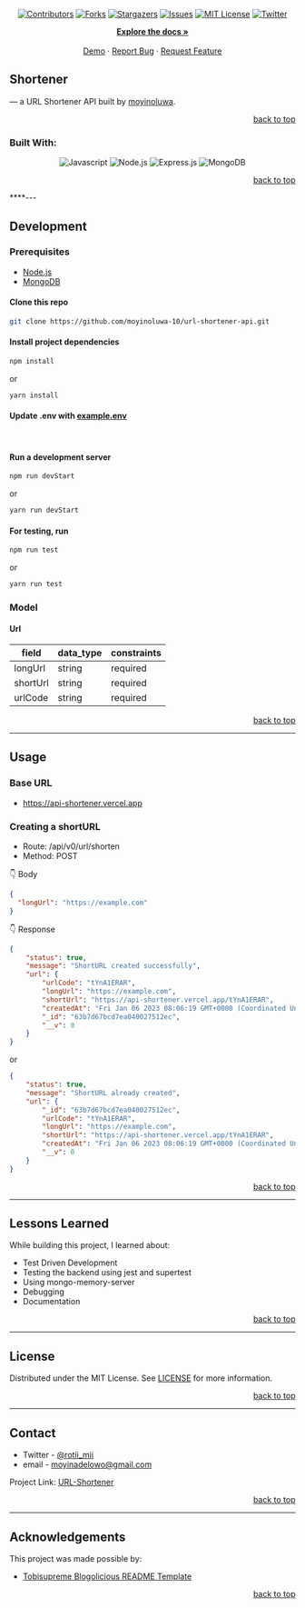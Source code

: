 <!-- Back to Top Navigation Anchor -->

<a name="readme-top"></a>

<!-- Project Shields -->
<div align="center">
  
  [![Contributors][contributors-shield]][contributors-url]
  [![Forks][forks-shield]][forks-url]
  [![Stargazers][stars-shield]][stars-url]
  [![Issues][issues-shield]][issues-url]
  [![MIT License][license-shield]][license-url]
  [![Twitter][twitter-shield]][twitter-url]
</div>

<div>
  <p align="center">
    <a href="https://github.com/moyinoluwa-10/url-shortener-api#readme"><strong>Explore the docs »</strong></a>
    <br />
    <br />
    <a href="https://api-shortener.vercel.app/">Demo</a>
    ·
    <a href="https://github.com/moyinoluwa-10/url-shortener-api/issues">Report Bug</a>
    ·
    <a href="https://github.com/moyinoluwa-10/url-shortener-api/issues">Request Feature</a>
  </p>
</div>

<!-- About the API -->

## Shortener

&mdash; a URL Shortener API built by <a href="https://www.github.com/moyinoluwa-10">moyinoluwa</a>.

<p align="right"><a href="#readme-top">back to top</a></p>

### Built With:

<div align="center">

![Javascript][javascript]
![Node.js][node]
![Express.js][express]
![MongoDB][mongodb]

</div>

<p align="right"><a href="#readme-top">back to top</a></p>

****---

## Development

### Prerequisites

- [Node.js](https://nodejs.org/en/download/)
- [MongoDB](https://www.mongodb.com/docs/manual/installation/)

#### Clone this repo

```sh
git clone https://github.com/moyinoluwa-10/url-shortener-api.git
```

#### Install project dependencies

```sh
npm install
```

or

```sh
yarn install
```

#### Update .env with [example.env](https://github.com/moyinoluwa-10/url-shortener-api/blob/main/example.env)
<br />

#### Run a development server

```sh
npm run devStart
```

or

```sh
yarn run devStart
```

#### For testing, run

```sh
npm run test
```

or

```sh
yarn run test
```

### Model

#### Url

| field     | data_type     | constraints      |
| --------- | ------------- | ---------------- |
| longUrl | string        | required  |
| shortUrl | string        | required         |
| urlCode  | string        | required         |


<p align="right"><a href="#readme-top">back to top</a></p>

---

## Usage

### Base URL

- https://api-shortener.vercel.app

### Creating a shortURL

- Route: /api/v0/url/shorten
- Method: POST

:point_down: Body

```json
{
  "longUrl": "https://example.com"
}
```

:point_down: Response

```json
{
    "status": true,
    "message": "ShortURL created successfully",
    "url": {
        "urlCode": "tYnA1ERAR",
        "longUrl": "https://example.com",
        "shortUrl": "https://api-shortener.vercel.app/tYnA1ERAR",
        "createdAt": "Fri Jan 06 2023 08:06:19 GMT+0000 (Coordinated Universal Time)",
        "_id": "63b7d67bcd7ea040027512ec",
        "__v": 0
    }
}
```

or

```json
{
    "status": true,
    "message": "ShortURL already created",
    "url": {
        "_id": "63b7d67bcd7ea040027512ec",
        "urlCode": "tYnA1ERAR",
        "longUrl": "https://example.com",
        "shortUrl": "https://api-shortener.vercel.app/tYnA1ERAR",
        "createdAt": "Fri Jan 06 2023 08:06:19 GMT+0000 (Coordinated Universal Time)",
        "__v": 0
    }
}
```

<p align="right"><a href="#readme-top">back to top</a></p>

---

## Lessons Learned

While building this project, I learned about:

- Test Driven Development
- Testing the backend using jest and supertest
- Using mongo-memory-server
- Debugging
- Documentation

<p align="right"><a href="#readme-top">back to top</a></p>

---

<!-- License -->

## License

Distributed under the MIT License. See <a href="https://github.com/moyinoluwa-10/url-shortener-api/blob/main/LICENSE.md">LICENSE</a> for more information.

<p align="right"><a href="#readme-top">back to top</a></p>

---

<!-- Contact -->

## Contact

- Twitter - [@rotii_mii](https://twitter.com/rotii_mii)
- email - [moyinadelowo@gmail.com](mailto:moyinadelowo@gmail.com)

Project Link: [URL-Shortener](https://github.com/moyinoluwa-10/url-shortener-api)

<p align="right"><a href="#readme-top">back to top</a></p>

---

<!-- Acknowledgements -->

## Acknowledgements

This project was made possible by:

- [Tobisupreme Blogolicious README Template](https://github.com/tobisupreme/blogolicious#readme)


<p align="right"><a href="#readme-top">back to top</a></p>

<!-- Markdown Links & Images -->

[contributors-shield]: https://img.shields.io/github/contributors/moyinoluwa-10/url-shortener-api.svg?style=for-the-badge
[contributors-url]: https://github.com/moyinoluwa-10/url-shortener-api/graphs/contributors
[forks-shield]: https://img.shields.io/github/forks/moyinoluwa-10/url-shortener-api.svg?style=for-the-badge
[forks-url]: https://github.com/tobisupreme/blogolicious/network/members
[stars-shield]: https://img.shields.io/github/stars/moyinoluwa-10/url-shortener-api.svg?style=for-the-badge
[stars-url]: https://github.com/moyinoluwa-10/url-shortener-api/stargazers
[issues-shield]: https://img.shields.io/github/issues/moyinoluwa-10/url-shortener-api.svg?style=for-the-badge
[issues-url]: https://github.com/moyinoluwa-10/url-shortener-api/issues
[license-shield]: https://img.shields.io/github/license/moyinoluwa-10/url-shortener-api.svg?style=for-the-badge
[license-url]: https://github.com/moyinoluwa-10/url-shortener-api/blob/main/LICENSE.md
[twitter-shield]: https://img.shields.io/badge/-@rotii_mii-1ca0f1?style=for-the-badge&logo=twitter&logoColor=white&link=https://twitter.com/rotii_mii
[twitter-url]: https://twitter.com/rotii_mii
[javascript]: https://img.shields.io/badge/javascript-%23323330.svg?style=for-the-badge&logo=javascript&logoColor=%23F7DF1C
[node]: https://img.shields.io/badge/node.js-6DA55F?style=for-the-badge&logo=node.js&logoColor=white
[express]: https://img.shields.io/badge/express.js-%23404d59.svg?style=for-the-badge&logo=express&logoColor=%2361DAFB
[mongodb]: https://img.shields.io/badge/MongoDB-%234ea94b.svg?style=for-the-badge&logo=mongodb&logoColor=white
